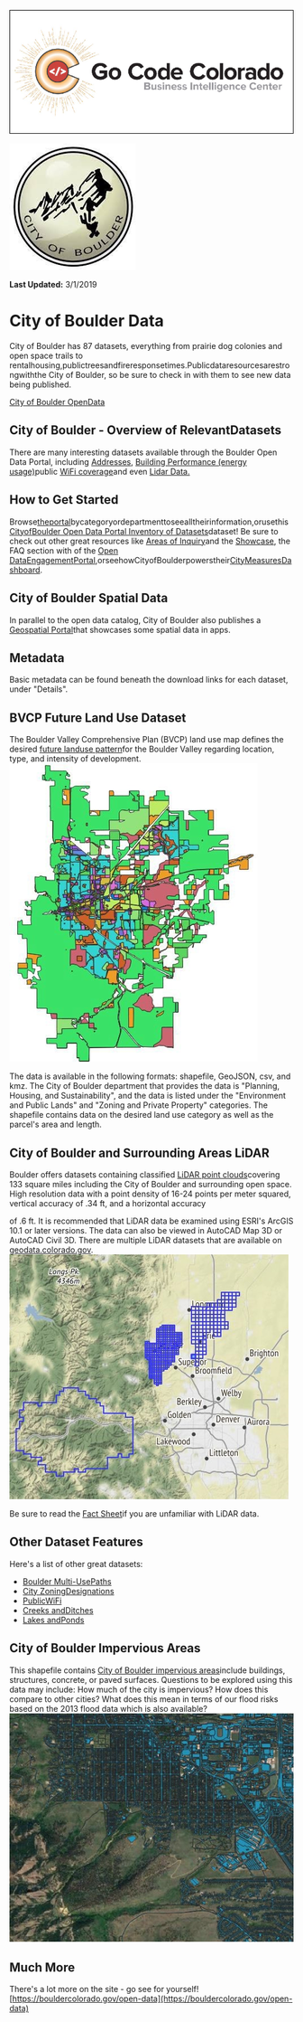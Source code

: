 ![gcc_logo_2019](https://github.com/GoCodeColorado/GoCodeColorado-kbase-public/blob/master/Resources_for_Participants/Data/images/gcc_logo_2019.png)

![boulder_logo](https://github.com/GoCodeColorado/GoCodeColorado-kbase-public/blob/master/Resources_for_Participants/Data/images/boulder_logo.jpg)

**Last Updated:** 3/1/2019

# City of Boulder Data

City of Boulder has 87 datasets, everything from prairie dog colonies and open space trails to rentalhousing,publictreesandfireresponsetimes.Publicdataresourcesarestrongwiththe City of Boulder, so be sure to check in with them to see new data being published.

[City of Boulder Open](https://bouldercolorado.gov/open-data)[Data](https://bouldercolorado.gov/open-data)



## City of Boulder - Overview of RelevantDatasets

There are many interesting datasets available through the Boulder Open Data Portal, including [Addresses](https://bouldercolorado.gov/open-data/boulder-addresses/), [Building Performance (energy usage)](https://bouldercolorado.gov/open-data/boulder-building-performance-program/)public [WiFi coverage](https://bouldercolorado.gov/open-data/boulder-connect-boulder-wifi-coverage/)and even [Lidar Data.](https://bouldercolorado.gov/open-data/city-of-boulder-lidar/)

## How to Get Started

Browse[the](https://bouldercolorado.gov/open-data/)[portal](https://bouldercolorado.gov/open-data/)bycategoryordepartmenttoseealltheirinformation,orusethis[City](https://bouldercolorado.gov/open-data/boulder-open-data-catalog-datasets/)[of](https://bouldercolorado.gov/open-data/boulder-open-data-catalog-datasets/)[Boulder Open Data Portal Inventory of Datasets](https://bouldercolorado.gov/open-data/boulder-open-data-catalog-datasets/)dataset! Be sure to check out other great resources like [Areas of Inquiry](https://bouldercolorado.gov/open-data/areas-of-inquiry)and the [Showcase](https://bouldercolorado.gov/open-data/showcase), the FAQ section with of the [Open Data](https://bouldercolorado.gov/open-data-engage)[Engagement](https://bouldercolorado.gov/open-data-engage)[Portal](https://bouldercolorado.gov/open-data-engage),orseehowCityofBoulderpowerstheir[City](https://bouldercolorado.gov/boulder-measures)[Measures](https://bouldercolorado.gov/boulder-measures)[Dashboard](https://bouldercolorado.gov/boulder-measures).

## City of Boulder Spatial Data

In parallel to the open data catalog, City of Boulder also publishes a [Geospatial Portal](https://bouldercolorado.gov/maps)that showcases some spatial data in apps.

## Metadata

Basic metadata can be found beneath the download links for each dataset, under &quot;Details&quot;.

## BVCP Future Land Use Dataset


The Boulder Valley Comprehensive Plan (BVCP) land use map defines the desired [future land](https://bouldercolorado.gov/open-data/boulder-bvcp-future-land-use/)[use pattern](https://bouldercolorado.gov/open-data/boulder-bvcp-future-land-use/)for the Boulder Valley regarding location, type, and intensity of development.
![boulder_1](https://github.com/GoCodeColorado/GoCodeColorado-kbase-public/blob/master/Resources_for_Participants/Data/images/boulder_1.jpg)


The data is available in the following formats: shapefile, GeoJSON, csv, and kmz. The City of Boulder department that provides the data is &quot;Planning, Housing, and Sustainability&quot;, and the data is listed under the &quot;Environment and Public Lands&quot; and &quot;Zoning and Private Property&quot; categories. The shapefile contains data on the desired land use category as well as the parcel&#39;s area and length.







## City of Boulder and Surrounding Areas LiDAR

Boulder offers datasets containing classified [LiDAR point clouds](https://bouldercolorado.gov/open-data/city-of-boulder-lidar/)covering 133 square miles including the City of Boulder and surrounding open space. High resolution data with a point density of 16-24 points per meter squared, vertical accuracy of .34 ft, and a horizontal accuracy


of .6 ft. It is recommended that LiDAR data be examined using ESRI&#39;s ArcGIS 10.1 or later versions. The data can also be viewed in AutoCAD Map 3D or AutoCAD Civil 3D. There are multiple LiDAR datasets that are available on [geodata.colorado.gov](https://geodata.co.gov/).
![boulder_2](https://github.com/GoCodeColorado/GoCodeColorado-kbase-public/blob/master/Resources_for_Participants/Data/images/boulder_2.jpg)



Be sure to read the [Fact Sheet](https://www-static.bouldercolorado.gov/docs/opendata/city_of_boulder_lidar_faq.pdf?_ga=2.130772491.526547551.1541434381-2051361335.1541434381)if you are unfamiliar with LiDAR data.

## Other Dataset Features

Here&#39;s a list of other great datasets:

- [Boulder Multi-Use](https://bouldercolorado.gov/open-data/city-of-boulder-multi-use-paths/)[Paths](https://bouldercolorado.gov/open-data/city-of-boulder-multi-use-paths/)
- [City Zoning](https://bouldercolorado.gov/open-data/boulder-zoning/)[Designations](https://bouldercolorado.gov/open-data/boulder-zoning/)
- [Public](https://bouldercolorado.gov/open-data/boulder-connect-boulder-wifi-coverage/)[WiFi](https://bouldercolorado.gov/open-data/boulder-connect-boulder-wifi-coverage/)
- [Creeks and](https://bouldercolorado.gov/open-data/city-of-boulder-creeks-and-ditches/)[Ditches](https://bouldercolorado.gov/open-data/city-of-boulder-creeks-and-ditches/)
- [Lakes and](https://bouldercolorado.gov/open-data/city-of-boulder-lakes-and-ponds/)[Ponds](https://bouldercolorado.gov/open-data/city-of-boulder-lakes-and-ponds/)



## City of Boulder Impervious Areas

This shapefile contains [City of Boulder impervious areas](https://bouldercolorado.gov/open-data/impervious-areas/)include buildings, structures, concrete, or paved surfaces. Questions to be explored using this data may include: How much of the city is impervious? How does this compare to other cities? What does this mean in terms of our flood risks based on the 2013 flood data which is also available?
![boulder_3](https://github.com/GoCodeColorado/GoCodeColorado-kbase-public/blob/master/Resources_for_Participants/Data/images/boulder_3.jpg)

## Much More

There&#39;s a lot more on the site - go see for yourself! [https://bouldercolorado.gov/open-data](https://bouldercolorado.gov/open-data)